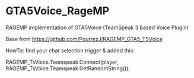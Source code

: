 # GTA5Voice_RageMP
RAGEMP implementation of GTA5Voice (TeamSpeak 3 based Voice Plugin)

Base from https://github.com/PourrezJ/RAGEMP_GTA5_TSVoice

HowTo: find your char selection trigger & added this:   

RAGEMP_TsVoice.Teamspeak.Connect(player, RAGEMP_TsVoice.Teamspeak.GetRandomString());
